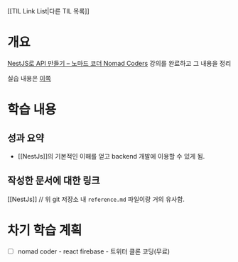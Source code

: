 [[TIL Link List|다른 TIL 목록]]
# 개요
[NestJS로 API 만들기 – 노마드 코더 Nomad Coders](https://nomadcoders.co/nestjs-fundamentals/lobby) 강의를 완료하고 그 내용을 정리

실습 내용은 [이쪽](https://github.com/slient13/nestjs_cloneCoding)

# 학습 내용
## 성과 요약
- [[NestJs]]의 기본적인 이해를 얻고 backend 개발에 이용할 수 있게 됨.

## 작성한 문서에 대한 링크
[[NestJs]] // 위 git 저장소 내 `reference.md` 파일이랑 거의 유사함.

# 차기 학습 계획
- [ ] nomad coder - react firebase - 트위터 클론 코딩(무료) 